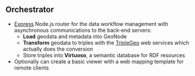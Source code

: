 ## Orchestrator

- [Express](http://expressjs.com/) Node.js router for the data workflow management with asynchronous communications to the back-end servers:
    - **Load** geodata and metadata into GeoNode
    - **Transform** geodata to triples with the [TripleGeo](https://web.imis.athena-innovation.gr/redmine/projects/geoknow_public/wiki/TripleGeo) web services which actually does the conversion
    - Store triples into **Virtuoso**, a semantic database for RDF resources
- Optionally can create a basic viewer with a web mapping template for remote clients
